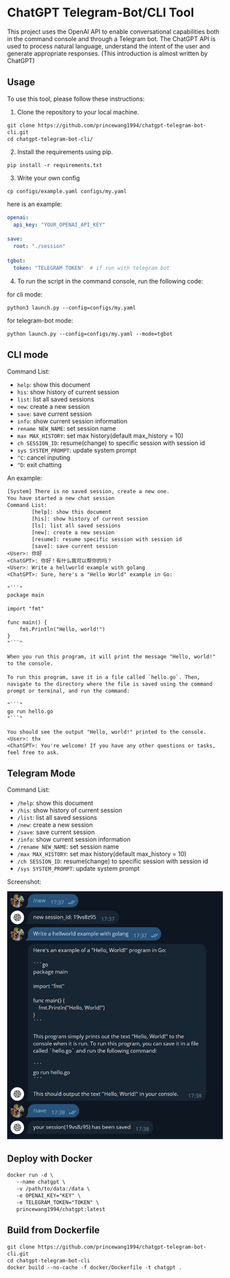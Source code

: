 # ChatGPT Telegram-Bot/CLI Tool

This project uses the OpenAI API to enable conversational capabilities both in the command console and through a Telegram bot. The ChatGPT API is used to process natural language, understand the intent of the user and generate appropriate responses. (This introduction is almost written by ChatGPT)

## Usage

To use this tool, please follow these instructions:

1. Clone the repository to your local machine.

```
git clone https://github.com/princewang1994/chatgpt-telegram-bot-cli.git
cd chatgpt-telegram-bot-cli/
```

2. Install the requirements using pip.

```
pip install -r requirements.txt
```

3. Write your own config

```shell
cp configs/example.yaml configs/my.yaml
```

here is an example:

```yaml
openai:
  api_key: "YOUR_OPENAI_API_KEY"

save:
  root: "./session"

tgbot:
  token: "TELEGRAM TOKEN"  # if run with telegram bot
```

4. To run the script in the command console, run the following code:

for cli mode:

```shell
python3 launch.py --config=configs/my.yaml
```

for telegram-bot mode:

```shell
python launch.py --config=configs/my.yaml --mode=tgbot
```


## CLI mode

Command List: 
- `help`: show this document
- `his`: show history of current session
- `list`: list all saved sessions
- `new`: create a new session
- `save`: save current session
- `info`: show current session information
- `rename NEW_NAME`: set session name
- `max MAX_HISTORY`: set max history(default max_history = 10)
- `ch SESSION_ID`: resume(change) to specific session with session id
- `sys SYSTEM_PROMPT`: update system prompt
- `^C`: cancel inputing
- `^D`: exit chatting

An example:

```
[System] There is no saved session, create a new one.
You have started a new chat session
Command List:
        [help]: show this document
        [his]: show history of current session
        [ls]: list all saved sessions
        [new]: create a new session
        [resume]: resume specific session with session id
        [save]: save current session
<User>: 你好
<ChatGPT>: 你好！有什么我可以帮你的吗？
<User>: Write a hellworld example with golang
<ChatGPT>: Sure, here's a "Hello World" example in Go:

"```"
package main

import "fmt"

func main() {
    fmt.Println("Hello, world!")
}
"```"

When you run this program, it will print the message "Hello, world!" to the console.

To run this program, save it in a file called `hello.go`. Then, navigate to the directory where the file is saved using the command prompt or terminal, and run the command:

"```"
go run hello.go
"```"

You should see the output "Hello, world!" printed to the console.
<User>: thx
<ChatGPT>: You're welcome! If you have any other questions or tasks, feel free to ask.
```


## Telegram Mode

Command List: 
- `/help`: show this document
- `/his`: show history of current session
- `/list`: list all saved sessions
- `/new`: create a new session
- `/save`: save current session
- `/info`: show current session information
- `/rename NEW_NAME`: set session name
- `/max MAX_HISTORY`: set max history(default max_history = 10)
- `/ch SESSION_ID`: resume(change) to specific session with session id
- `/sys SYSTEM_PROMPT`: update system prompt

Screenshot: 

![](./screenshot.png)


## Deploy with Docker

```shell
docker run -d \
   --name chatgpt \
   -v /path/to/data:/data \
   -e OPENAI_KEY="KEY" \
   -e TELEGRAM_TOKEN="TOKEN" \
   princewang1994/chatgpt:latest
```

## Build from Dockerfile

```shell
git clone https://github.com/princewang1994/chatgpt-telegram-bot-cli.git
cd chatgpt-telegram-bot-cli
docker build --no-cache -f docker/Dockerfile -t chatgpt .
```